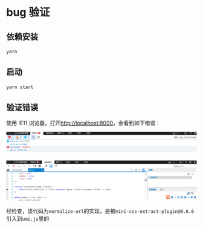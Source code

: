 # bug 验证

## 依赖安装

```bash
yarn
```

## 启动

```bash
yarn start
```

## 验证错误

使用 IE11 浏览器，打开[http://localhost:8000](http://localhost:8000)，会看到如下错误：

![](./assets/error01.png)
![](./assets/error02.png)

经检查，该代码为`normalize-url`的实现，是被`mini-css-extract-plugin@0.6.0`引入到`umi.js`里的
